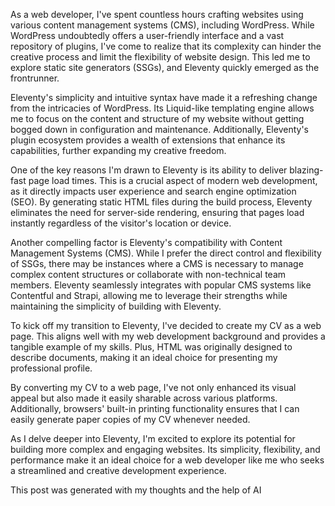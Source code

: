 As a web developer, I've spent countless hours crafting websites using various content management systems (CMS), including WordPress. While WordPress undoubtedly offers a user-friendly interface and a vast repository of plugins, I've come to realize that its complexity can hinder the creative process and limit the flexibility of website design. This led me to explore static site generators (SSGs), and Eleventy quickly emerged as the frontrunner.

Eleventy's simplicity and intuitive syntax have made it a refreshing change from the intricacies of WordPress. Its Liquid-like templating engine allows me to focus on the content and structure of my website without getting bogged down in configuration and maintenance. Additionally, Eleventy's plugin ecosystem provides a wealth of extensions that enhance its capabilities, further expanding my creative freedom.

One of the key reasons I'm drawn to Eleventy is its ability to deliver blazing-fast page load times. This is a crucial aspect of modern web development, as it directly impacts user experience and search engine optimization (SEO). By generating static HTML files during the build process, Eleventy eliminates the need for server-side rendering, ensuring that pages load instantly regardless of the visitor's location or device.

Another compelling factor is Eleventy's compatibility with Content Management Systems (CMS). While I prefer the direct control and flexibility of SSGs, there may be instances where a CMS is necessary to manage complex content structures or collaborate with non-technical team members. Eleventy seamlessly integrates with popular CMS systems like Contentful and Strapi, allowing me to leverage their strengths while maintaining the simplicity of building with Eleventy.

To kick off my transition to Eleventy, I've decided to create my CV as a web page. This aligns well with my web development background and provides a tangible example of my skills. Plus, HTML was originally designed to describe documents, making it an ideal choice for presenting my professional profile.

By converting my CV to a web page, I've not only enhanced its visual appeal but also made it easily sharable across various platforms. Additionally, browsers' built-in printing functionality ensures that I can easily generate paper copies of my CV whenever needed.

As I delve deeper into Eleventy, I'm excited to explore its potential for building more complex and engaging websites. Its simplicity, flexibility, and performance make it an ideal choice for a web developer like me who seeks a streamlined and creative development experience.

This post was generated with my thoughts and the help of AI